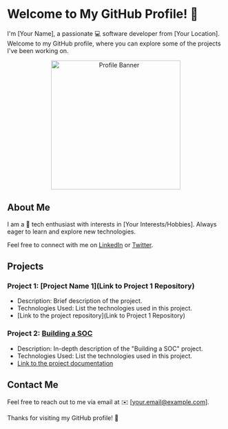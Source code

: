 # Welcome to My GitHub Profile! 👋

I'm [Your Name], a passionate 💻 software developer from [Your Location]. Welcome to my GitHub profile, where you can explore some of the projects I've been working on.

<p align="center">
  <img src="(https://github.com/Flash028/Flash028/blob/1fbe927448354f78c777b7195a4d91a745ed6a82/IMG_2025.jpg)" alt="Profile Banner" width="300">
</p>

## About Me

I am a 🚀 tech enthusiast with interests in [Your Interests/Hobbies]. Always eager to learn and explore new technologies.

Feel free to connect with me on [LinkedIn](https://www.linkedin.com/in/your-linkedin-profile) or [Twitter](https://twitter.com/your-twitter-handle).

## Projects

### Project 1: [Project Name 1](Link to Project 1 Repository)

- Description: Brief description of the project.
- Technologies Used: List the technologies used in this project.
- [Link to the project repository](Link to Project 1 Repository)

### Project 2: [Building a SOC](building-a-soc/building-a-soc.md)

- Description: In-depth description of the "Building a SOC" project.
- Technologies Used: List the technologies used in this project.
- [Link to the project documentation](BUILDING-A-SOC/building-a-soc.md)

<!-- Add more projects as needed -->

## Contact Me

Feel free to reach out to me via email at ✉️ [your.email@example.com].

Thanks for visiting my GitHub profile! 🚀

